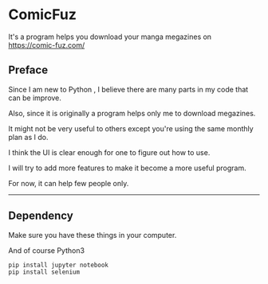 # ComicFuz
It's a program helps you download your manga megazines on https://comic-fuz.com/

## Preface

Since I am new to Python , I believe there are many parts in my code that can be improve.

Also, since it is originally a program helps only me to download megazines.

It might not be very useful to others except you're using the same monthly plan as I do.

I think the UI is clear enough for one to figure out how to use.

I will try to add more features to make it become a more useful program.

For now, it can help few people only.

---
## Dependency

Make sure you have these things in your computer.

And of course Python3

```
pip install jupyter notebook
pip install selenium
```
